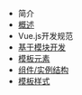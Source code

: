 - 简介
 - [概述](README.md)
- Vue.js开发规范
 - [基于模块开发](基于模块开发.md)
 - [模板元素](模板元素.md)
 - [组件/实例结构](组件及实例结构.md)
 - [模板样式](模板样式.md)